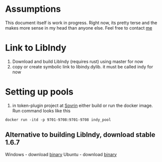 ﻿# Assumptions
This document itself is work in progress.  Right now, its pretty terse and
the makes more sense in my head than anyone else.  Feel free to contact [me](
matt.raffel@evernym.com)

# Link to LibIndy
1. Download and build LibIndy (requires rust) using master for now
2. copy or create symbolic link to libindy.dylib.  it must be called indy for now

# Setting up pools
1. in token-plugin project at [Sovrin](https://github.com/sovrin-foundation/token-plugin) 
either build or run the docker image.  Run command looks like this
```
docker run -itd -p 9701-9708:9701-9708 indy_pool
```

## Alternative to building LibIndy, download stable 1.6.7
Windows - download [binary](https://repo.sovrin.org/windows/libindy/)
Ubuntu - download [binary](https://repo.sovrin.org/lib/apt/xenial/)